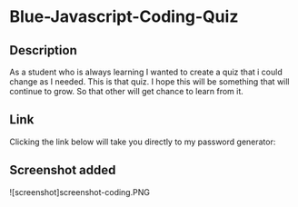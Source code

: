 # Blue-Javascript-Coding-Quiz

## Description

As a student who is always learning I wanted to create a quiz that i could change as 
I needed. This is that quiz.
I hope this will be something that will continue to grow.
So that other will get chance to learn from it. 

## Link
Clicking the link below will take you directly to my password generator:


## Screenshot added
![screenshot]screenshot-coding.PNG
